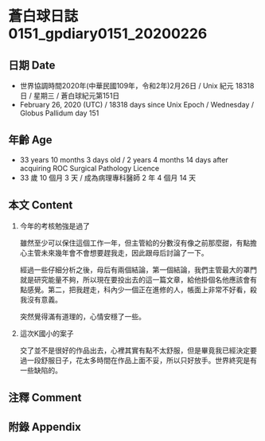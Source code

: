 [_metadata_:encoding]: - "utf-8"
[_metadata_:fileformat]: - "markdown"
[_metadata_:MIME_type]: - "text/plain"
[_metadata_:markdown_version]: - "commonmark version 0.29"
[_metadata_:markdown_spec]: - "https://spec.commonmark.org/0.29/"

# 蒼白球日誌0151_gpdiary0151_20200226 #

## 日期 Date ##

* 世界協調時間2020年(中華民國109年，令和2年)2月26日 / Unix 紀元 18318 日 / 星期三 / 蒼白球紀元第151日
* February 26, 2020 (UTC) / 18318 days since Unix Epoch / Wednesday / Globus Pallidum day 151

## 年齡 Age ##

* 33 years 10 months 3 days old / 2 years 4 months 14 days after acquiring ROC Surgical Pathology Licence
* 33 歲 10 個月 3 天 / 成為病理專科醫師 2 年 4 個月 14 天

## 本文 Content ##

1. 今年的考核勉強是過了

    雖然至少可以保住這個工作一年，但主管給的分數沒有像之前那麼甜，有點擔心主管未來幾年會不會想要趕我走，因此跟母后討論了一下。

    經過一些仔細分析之後，母后有兩個結論，第一個結論，我們主管最大的罩門就是研究能量不夠，所以現在要投出去的這一篇文章，給他掛個名他應該會有點感覺。第二，把我趕走，科內少一個正在進修的人，帳面上非常不好看，殺我沒有意義。

    突然覺得滿有道理的，心情安穩了一些。

2. 這次K國小的案子

    交了並不是很好的作品出去，心裡其實有點不太舒服，但是畢竟我已經決定要過一段舒服日子，花太多時間在作品上面不妥，所以只好放手。世界終究是有一些缺陷的。

## 注釋 Comment ##

## 附錄 Appendix ##

